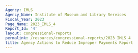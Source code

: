 ```yaml
---
Agency: IMLS
Agency_Name: Institute of Museum and Library Services
Fiscal_Year: 2023
Page_Name: 2023_IMLS_4
Report_Id: '4'
layout: congressional-reports
permalink: /resources/congressional-reports/2023_IMLS_4
title: Agency Actions to Reduce Improper Payments Report
---
```

